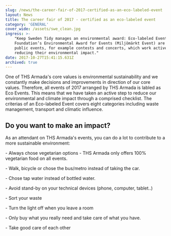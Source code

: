 ```yaml
---
slug: /news/the-career-fair-of-2017-certified-as-an-eco-labeled-event
layout: News
title: The career fair of 2017 - certified as an eco-labeled event
category: 'GENERAL'
cover_wide: /assets/swe_clean.jpg
ingress: >-
    "Keep Sweden Tidy manages an environmental award: Eco-labeled Event – The
    Foundation’s Environmental Award for Events (Miljömärkt Event) are given to
    public events, for example contests and concerts, which work actively on
    reducing their environmental impact."
date: 2017-10-27T15:41:15.631Z
archived: true
---
```


One of THS Armada's core values is environmental sustainability and we constantly make decisions and improvements in direction of our core values. Therefore, all events of 2017 arranged by THS Armada is labled as Eco Events. This means that we have taken an active step to reduce our environmental and climate impact through a comprised checklist. The criterias of an Eco-labeled Event covers eight categories including waste management, transport and climatic influence.

## Do you want to make an impact?

As an attendant on THS Armada's events, you can do a lot to contribute to a more sustainable environment:

\- Always chose vegetarian options - THS Armada only offers 100% vegetarian food on all events.

\- Walk, bicycle or chose the bus/metro instead of taking the car.

\- Chose tap water instead of bottled water.

\- Avoid stand-by on your technical devices (phone, computer, tablet..)

\- Sort your waste

\- Turn the light off when you leave a room

\- Only buy what you really need and take care of what you have.

\- Take good care of each other

